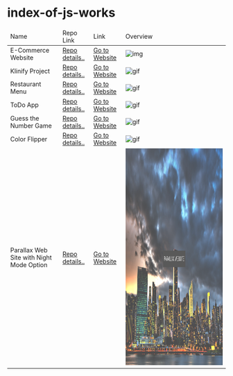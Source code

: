 # index-of-js-works
<!DOCTYPE html>
<html lang="en">
<head>
    <meta charset="UTF-8">
    <meta name="viewport" content="width=device-width, initial-scale=1.0">
</head>
<body>
    <table>
        <thead>
            <tr>
                <td>Name</td>
                <td>Repo Link</td>
                <td>Link</td>
                <td>Overview</td>
            </tr>
        </thead>
        <tbody>
            <tr>
                <td>E-Commerce Website</td>
                <td><a href="https://github.com/sakkarakaya/e-commerce-website">Repo details..</a></td>
                <td><a href="https://sakkarakaya.github.io/e-commerce-website/">Go to Website</a></td>
                <td><img src="https://img.onl/cOLNCE" alt="img" style="height:500px"></td>
            </tr>
            <tr>
                <td>Klinify Project</td>
                <td><a href="https://github.com/sakkarakaya/KlinifyProject">Repo details..</a></td>
                <td><a href="https://sakkarakaya.github.io/KlinifyProject/">Go to Website</a></td>
                <td><img src="https://img.onl/omkUkJ" alt="gif" style="height:500px"></td>
            </tr>
            <tr>
                <td>Restaurant Menu</td>
                <td><a href="https://github.com/sakkarakaya/restaurant-menu">Repo details..</a></td>
                <td><a href="https://sakkarakaya.github.io/restaurant-menu/">Go to Website</a></td>
                <td><img src="https://github.com/frcihan/JS-Restaurant-Menu/blob/main/images/ProjectOverview.png" alt="gif" style="height:500px"></td>
            </tr>
            <tr>
                <td>ToDo App</td>
                <td><a href="https://github.com/sakkarakaya/js-todo-app.git">Repo details..</a></td>
                <td><a href="https://sakkarakaya.github.io/js-todo-app/">Go to Website</a></td>
                <td><img src="https://user-images.githubusercontent.com/57039414/116937776-06787300-ac6a-11eb-8c47-9b9d586943e1.png" alt="gif" style="height:500px"></td>
            </tr>
            <tr>
                <td>Guess the Number Game</td>
                <td><a href="https://github.com/sakkarakaya/GuesstheNumber-Game">Repo details..</a></td>
                <td><a href="https://sakkarakaya.github.io/GuesstheNumber-Game/">Go to Website</a></td>
                <td><img src="https://user-images.githubusercontent.com/65809527/101239989-70f1ab00-36ec-11eb-9a80-91ff05720b20.gif" alt="gif"  style="height:500px"></td>
            </tr>
            <tr>
                <td>Color Flipper</td>
                <td><a href="https://github.com/sakkarakaya/js-Color-Flipper">Repo details..</a></td>
                <td><a href="https://sakkarakaya.github.io/js-Color-Flipper/">Go to Website</a></td>
                <td><img src="https://user-images.githubusercontent.com/57039414/116937090-03c94e00-ac69-11eb-81ba-2c79fccd4df1.png" alt="gif"  style="height:500px"></td>
            </tr>     
            <tr>
                <td>Parallax Web Site with Night Mode Option</td>
                <td><a href="https://github.com/sakkarakaya/saas-parallax-website.git">Repo details..</a></td>
                <td><a href="https://sakkarakaya.github.io/saas-parallax-website/">Go to Website</a></td>
                <td><img src="https://github.com/ibrahimkanber/Parallax-Website/blob/master/Project_003_.png?raw=true" alt="gif"  style="height:500px"></td>
            </tr>
        </tbody>
    </table>
</body>
</html>
